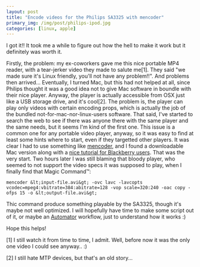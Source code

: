 ```yaml
---
layout: post
title: "Encode videos for the Philips SA3325 with mencoder"
primary_img: /img/post/philips-ipod.jpg
categories: [linux, apple]
---
```


I got it!! It took me a while to figure out how the hell to make it work but it definitely was worth it.

Firstly, the problem: my ex-coworkers gave me this nice portable MP4 reader, with a tear-jerker video they made to salute me[1]. They said "we made sure it's Linux friendly, you'll not have any problem!!". And problems then arrived... 
Eventually, I turned Mac, but this had not helped at all, since Philips thought it was a good idea not to give Mac software in boundle with their nice player. Anyway, the player is actually accessible from OSX just like a USB storage drive, and it's cool[2]. The problem is, the player can play only videos with certain encoding props, which is actually the job of the bundled not-for-mac-nor-linux-users software.
That said, I've started to search the web to see if there was anyone there with the same player and the same needs, but it seems I'm kind of the first one. This issue is a common one for any portable video player, anyway, so it was easy to find at least some hints where to start, even if they targetted other players.
It was clear I had to use something like <a href="http://www4.mplayerhq.hu/">mencoder</a>, and I found a downloadable Mac version along with a <a href="http://www.the8thsign.com/2006/11/22/encode-video-for-the-blackberry-pearl-8100-mac-edition/">nice tutorial for Blackberry users</a>. That was the very start.
Two hours later I was still blaming that bloody player, who seemed to not support the video specs it was supposed to play, when I finally find that Magic Command&trade;:

    mencoder &lt;input-file.avi&gt; -ovc lavc -lavcopts vcodec=mpeg4:vbitrate=384:abitrate=128 -vop scale=320:240 -oac copy -ofps 15 -o &lt;output-file.avi&gt;

Thic command produce something playable by the SA3325, though it's maybe not well optimized. I will hopefully have time to make some script out of it, or maybe an <a href="http://en.wikipedia.org/wiki/Automator_%28software%29">Automator</a> workflow, just to understand how it works :)

Hope this helps!

[1] I still watch it from time to time, I admit. Well, before now it was the only one video I could see anyway.. :)

[2] I still hate MTP devices, but that's an old story...
